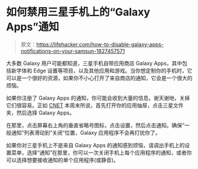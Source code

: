 # 如何禁用三星手机上的“Galaxy Apps”通知

> 原文：<https://lifehacker.com/how-to-disable-galaxy-apps-notifications-on-your-samsun-1827457571>

大多数 Galaxy 用户可能都知道，三星手机自带应用商店 Galaxy Apps，其中包括新字体和 Edge 设置等项目，以及其他应用和游戏。当你想定制你的手机时，它可以是一个很好的资源，如果你不小心打开了来自商店的通知，它会是一个很大的烦恼。



如果你注册了 Galaxy Apps 的通知，你可能会收到大量的信息。谢天谢地，关掉它们很容易。正如 [CNET](https://www.cnet.com/how-to/how-to-turn-off-samsungs-galaxy-notifications-on-the-galaxy-s9/) 本周末所说，首先打开你的应用抽屉，点击三星文件夹，然后选择 Galaxy Apps。

在那里，点击屏幕右上角的垂直省略号图标，点击设置，然后点击通知。确保“一般通知”列表滑动到“关闭”位置，Galaxy 应用程序不会再打扰你了。

如果你对三星手机上不是来自 Galaxy Apps 的通知感到烦恼，请调出手机上的设置菜单，选择“通知”在那里，你可以一次关闭手机上每个应用程序的通知，或者你可以选择想要接收通知的单个应用程序(或静音)。